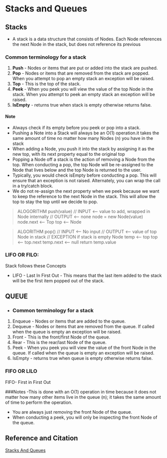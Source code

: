 # Stacks and Queues

## Stacks 
- A stack is a data structure that consists of Nodes. Each Node references the next Node in the stack, but does not reference its previous
###  Common terminology for a stack
1. **Push** - Nodes or items that are put or added into the stack are pushed.
2. **Pop** - Nodes or items that are removed from the stack are popped. When you attempt to pop an empty stack an exception will be raised.
3. **Top** - This is the top of the stack.
4. **Peek** - When you peek you will view the value of the top Node in the stack. When you attempt to peek an empty stack an exception will be raised.
5. **IsEmpty** - returns true when stack is empty otherwise returns false.
#### Note 
- Always check if its empty before you peek or pop into a stack.
- Pushing a Note into a Stack will always be an O(1) operation.it takes the same amount of time no matter how many Nodes (n) you have in the stack
- When adding a Node, you push it into the stack by assigning it as the new top, with its next property equal to the original top
- Popping a Node off a stack is the action of removing a Node from the top. When conducting a pop, the top Node will be re-assigned to the Node that lives below and the top Node is returned to the user.
- Typically, you would check isEmpty before conducting a pop. This will ensure that an exception is not raised. Alternately, you can wrap the call in a try/catch block.
- We do not re-assign the next property when we peek because we want to keep the reference to the next Node in the stack. This will allow the top to stay the top until we decide to pop.

> ALOGORITHM push(value)
// INPUT <-- value to add, wrapped in Node internally
// OUTPUT <-- none
node = new Node(value)
node.next <-- Top
top <-- Node

> ALGORITHM pop()
// INPUT <-- No input
// OUTPUT <-- value of top Node in stack
// EXCEPTION if stack is empty
Node temp <-- top
top <-- top.next
temp.next <-- null
return temp.value

### LIFO OR FILO:
Stack follows these Concepts 
- LIFO - Last In First Out - This means that the last item added to the stack will be the first item popped out of the stack.

## QUEUE
- ###  Common terminology for a stack
1. Enqueue - Nodes or items that are added to the queue.
2. Dequeue - Nodes or items that are removed from the queue. If called when the queue is empty an exception will be raised.
3. Front - This is the front/first Node of the queue.
4. Rear - This is the rear/last Node of the queue.
5. Peek - When you peek you will view the value of the front Node in the queue. If called when the queue is empty an exception will be raised.
6. IsEmpty - returns true when queue is empty otherwise returns false.

### FIFO OR LILO
FIFO- First in First Out

###Notes 
-This is done with an O(1) operation in time because it does not matter how many other items live in the queue (n); it takes the same amount of time to perform the operation.
- You are always just removing the front Node of the queue.
- When conducting a peek, you will only be inspecting the front Node of the queue.

## Reference and Citation
[Stacks And Queues](https://codefellows.github.io/common_curriculum/data_structures_and_algorithms/Code_401/class-10/resources/stacks_and_queues.html)